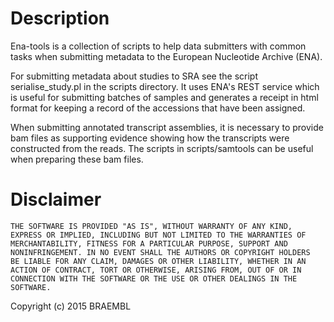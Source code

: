 Description
===========

Ena-tools is a collection of scripts to help data submitters with common tasks when submitting metadata to the European Nucleotide Archive (ENA). 

For submitting metadata about studies to SRA see the script serialise_study.pl in the scripts directory. It uses ENA's REST service which is useful for submitting batches of samples and generates a receipt in html format for keeping a record of the accessions that have been assigned.

When submitting annotated transcript assemblies, it is necessary to provide bam files as supporting evidence showing how the transcripts were constructed from the reads. The scripts in scripts/samtools can be useful when preparing these bam files.

Disclaimer
==========

```
THE SOFTWARE IS PROVIDED "AS IS", WITHOUT WARRANTY OF ANY KIND,
EXPRESS OR IMPLIED, INCLUDING BUT NOT LIMITED TO THE WARRANTIES OF
MERCHANTABILITY, FITNESS FOR A PARTICULAR PURPOSE, SUPPORT AND
NONINFRINGEMENT. IN NO EVENT SHALL THE AUTHORS OR COPYRIGHT HOLDERS
BE LIABLE FOR ANY CLAIM, DAMAGES OR OTHER LIABILITY, WHETHER IN AN
ACTION OF CONTRACT, TORT OR OTHERWISE, ARISING FROM, OUT OF OR IN
CONNECTION WITH THE SOFTWARE OR THE USE OR OTHER DEALINGS IN THE
SOFTWARE.
```

Copyright (c) 2015 BRAEMBL

